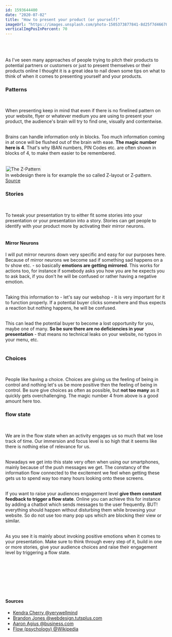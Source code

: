 ```yaml
---
id: 1593644400
date: "2020-07-02"
title: "How to present your product (or yourself)"
imageUrl: "https://images.unsplash.com/photo-1505373877841-8d25f7d46678?ixlib=rb-1.2.1&ixid=eyJhcHBfaWQiOjEyMDd9&auto=format&fit=crop&w=1300&q=80"
verticalImgPosInPercent: 70
---
```


<br />
<br />
<br />
As I've seen many approaches of people trying to pitch their products to potential partners or customers or just to present themselves or their products online I thought it is a great idea to nail down some tips on what to think of when it comes to presenting yourself and your products.

### Patterns

<br/>

When presenting keep in mind that even if there is no finelined pattern on your website, flyer or whatever medium you are using to present your product, the audience's brain will try to find one, visually and contentwise.<br /><br />

Brains can handle information only in blocks. Too much information coming in at once will be flushed out of the brain with ease. **The magic number here is 4**. That's why IBAN numbers, PIN Codes etc. are often shown in blocks of 4, to make them easier to be remembered.<br /><br />

<img style="border: 2px solid #efefef;" src="https://cdn.tutsplus.com/webdesign/uploads/legacy/004_Z_Layout/3.jpg" alt="The Z-Pattern" />

<figcaption>In webdesign there is for example the so called Z-layout or Z-pattern. <a href="https://webdesign.tutsplus.com/articles/understanding-the-z-layout-in-web-design--webdesign-28">Source</a></figcaption>

### Stories

<br />

To tweak your presentation try to either fit some stories into your presentation or your presentation into a story. Stories can get people to identify with your product more by activating their mirror neurons.<br /><br />

#### Mirror Neurons

I will put mirror neurons down very specific and easy for our purposes here. Because of mirror neurons we become sad if something sad happens on a tv show etc. - so basically **emotions are getting mirrored**. This works for actions too, for instance if somebody asks you how you are he expects you to ask back, if you don't he will be confused or rather having a negative emotion.<br /><br />

Taking this information to - let's say our webshop - it is very important for it to function properly. If a potential buyer clicks somewhere and thus expects a reaction but nothing happens, he will be confused.<br /><br />

This can lead the potential buyer to become a lost opportunity for you, maybe one of many. **So be sure there are no deficiencies in your presentation** - that means no technical leaks on your website, no typos in your menu, etc.<br /><br />

### Choices

<br />

People like having a choice. Choices are giving us the feeling of being in control and nothing let's us be more positive then the feeling of being in control. Be sure give choices as often as possible, but **not too many** as it quickly gets overchallenging. The magic number 4 from above is a good amount here too.<br />

### flow state

<br />

We are in the flow state when an activity engages us so much that we lose track of time. Our immersion and focus level is so high that it seems like there is nothing else of relevance for us.<br /><br />

Nowadays we get into this state very often when using our smartphones, mainly because of the push messages we get. The constancy of the information flow connected to the excitement we feel when getting these gets us to spend way too many hours looking onto these screens.<br /><br />

If you want to raise your audiences engagement level **give them constant feedback to trigger a flow state**. Online you can achieve this for instance by adding a chatbot which sends messages to the user frequently. BUT! everything should happen without disturbing them while browsing your website. So do not use too many pop ups which are blocking their view or similar.<br /><br />

As you see it is mainly about invoking positive emotions when it comes to your presentation. Make sure to think through every step of it, build in one or more stories, give your audience choices and raise their engagement level by triggering a flow state.

<br /><br /><br /><br /><br /><br />

#### Sources

- [Kendra Cherry @yerywellmind](https://www.verywellmind.com/what-is-short-term-memory-2795348)
- [Brandon Jones @webdesign.tutsplus.com](https://webdesign.tutsplus.com/articles/understanding-the-z-layout-in-web-design--webdesign-28)
- [Aaron Agius @business.com](https://www.business.com/articles/the-psychology-of-choice-and-how-your-startup-can-leverage-it/)
- [Flow (psychology) @Wikipedia](<https://en.wikipedia.org/wiki/Flow_(psychology)>)
